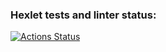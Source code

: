 ### Hexlet tests and linter status:
[![Actions Status](https://github.com/ssidorovan/java-project-61/workflows/hexlet-check/badge.svg)](https://github.com/ssidorovan/java-project-61/actions)
